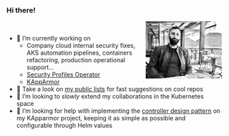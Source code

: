 ### Hi there!
<img src=./img/tuxerrante-turano-profile-bw-356px.jpg width="178px" align="right">
<br>


- 🔭 I’m currently working on
   - Company cloud internal security fixes, AKS automation pipelines, containers refactoring, production operational support...
   - [Security Profiles Operator](https://github.com/tuxerrante/security-profiles-operator)
   - [KAppArmor](https://github.com/tuxerrante/kapparmor)
- 🌱 Take a look on [my public lists](https://github.com/tuxerrante?tab=stars) for fast suggestions on cool repos
- 👯 I’m looking to *slowly* extend my collaborations in the Kubernetes space
- 🤔 I’m looking for help with implementing the [controller design pattern](https://book.kubebuilder.io/architecture.html) on my KApparmor project, keeping it as simple as possible and configurable through Helm values


<!--
**tuxerrante/tuxerrante** is a ✨ _special_ ✨ repository because its `README.md` (this file) appears on your GitHub profile.

Here are some ideas to get you started:

- 🔭 I’m currently working on ...
- 🌱 I’m currently learning ...
- 👯 I’m looking to collaborate on ...
- 🤔 I’m looking for help with ...
- 💬 Ask me about ...
- 📫 How to reach me: ...
- 😄 Pronouns: ...
- ⚡ Fun fact: ...
-->